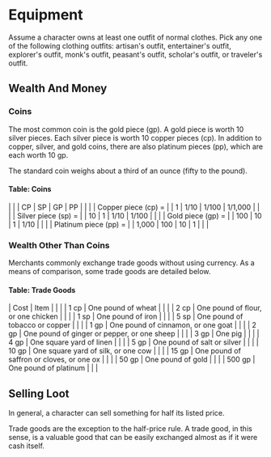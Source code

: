 # Equipment

Assume a character owns at least one outfit of normal clothes. Pick any one of the following clothing outfits: artisan's outfit, entertainer's outfit, explorer's outfit, monk's outfit, peasant's outfit, scholar's outfit, or traveler's outfit.

## Wealth And Money

### Coins

The most common coin is the gold piece (gp). A gold piece is worth 10 silver pieces. Each silver piece is worth 10 copper pieces (cp). In addition to copper, silver, and gold coins, there are also platinum pieces (pp), which are each worth 10 gp.

The standard coin weighs about a third of an ounce (fifty to the pound).

#### Table: Coins

|   | | CP | SP | GP | PP | |  |
| Copper piece (cp) = | | 1 | 1/10 | 1/100 | 1/1,000 | |  |
| Silver piece (sp) = | | 10 | 1 | 1/10 | 1/100 | |  |
| Gold piece (gp) = | | 100 | 10 | 1 | 1/10 | |  |
| Platinum piece (pp) = | | 1,000 | 100 | 10 | 1 | |  |

### Wealth Other Than Coins

Merchants commonly exchange trade goods without using currency. As a means of comparison, some trade goods are detailed below.

#### Table: Trade Goods

| Cost | Item | |  |
| 1 cp | One pound of wheat | |  |
| 2 cp | One pound of flour, or one chicken | |  |
| 1 sp | One pound of iron | |  |
| 5 sp | One pound of tobacco or copper | |  |
| 1 gp | One pound of cinnamon, or one goat | |  |
| 2 gp | One pound of ginger or pepper, or one sheep | |  |
| 3 gp | One pig | |  |
| 4 gp | One square yard of linen | |  |
| 5 gp | One pound of salt or silver | |  |
| 10 gp | One square yard of silk, or one cow | |  |
| 15 gp | One pound of saffron or cloves, or one ox | |  |
| 50 gp | One pound of gold | |  |
| 500 gp | One pound of platinum | |  |

## Selling Loot

In general, a character can sell something for half its listed price.

Trade goods are the exception to the half-price rule. A trade good, in this sense, is a valuable good that can be easily exchanged almost as if it were cash itself.
